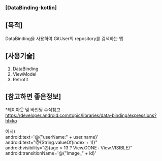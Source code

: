 ### [DataBinding-kotlin]  

## [목적]
DataBinding을 사용하여 GitUser의 repository를 검색하는 앱

## [사용기술]
1. DataBinding
2. ViewModel
3. Retrofit



## [참고하면 좋은정보]  
*레이아웃 및 바인딩 수식참고  
https://developer.android.com/topic/libraries/data-binding/expressions?hl=ko  

예시)  
android:text='@{"userName:" + user.name}'  
android:text="@{String.valueOf(index + 1)}"  
android:visibility="@{age > 13 ? View.GONE : View.VISIBLE}"  
android:transitionName='@{"image_" + id}'  
